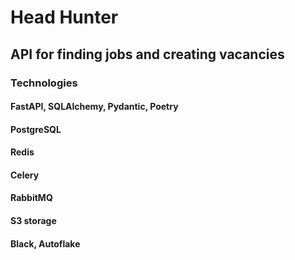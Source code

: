# Head Hunter
## API for finding jobs and creating vacancies

### Technologies
#### FastAPI, SQLAlchemy, Pydantic, Poetry
#### PostgreSQL
#### Redis
#### Celery
#### RabbitMQ
#### S3 storage
#### Black, Autoflake
